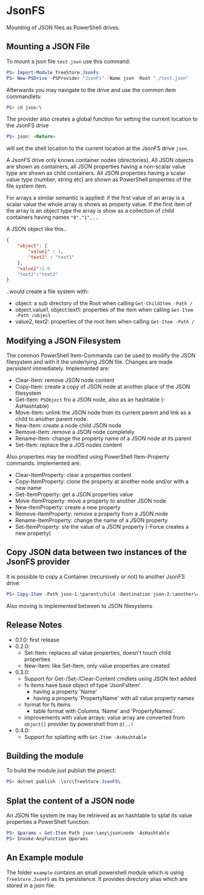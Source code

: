 # JsonFS

Mounting of JSON files as PowerShell drives.

## Mounting a JSON File

To mount a json file `test.json` use this command:

```powershell
PS> Import-Module TreeStore.JsonFs
PS> New-PSDrive -PSProvider "JsonFs" -Name json -Root "./test.json"
```

Afterwards you may navigate to the drive and use the common item commandlets:

```powershell
PS> cd json:\
```

The provider also creates a global function for setting the current location to the JsonFS drive

```powershell
PS> json: <Return>
```

will set the shell location to the current location at the JsonFS drive `json`.

A JsonFS drive only knows container nodes (directories).
All JSON objects are shown as containers, all JSON properties having a non-scalar value type are shown as child containers. 
All JSON properties having a scalar value type (number, string etc) are shown as PowerShell properties of the file system item.

For arrays a similar semantic is applied: if the first value of an array is a scalar value the whole array is shows as property value. 
If the first item of the array is an object type the array is show as a collection of child containers having names `"0","1",..`.

A JSON object like this..

```json
{
    "object": {
        "value1" : 1,
        "text1" : "text1"
    },
    "value2":2.0
    "text2":"text2"
}
```

..would create a file system with:

- object: a sub directory of the Root when calling `Get-ChildItem -Path /`
- object.value1, object.text1: properties of the item when calling `Get-Item -Path /object`
- value2, text2: properties of the root item when calling `Get-Item -Path /`


## Modifying a JSON Filesystem

The common PowerShell Item-Commands can be used to modify the JSON filesystem and with it the underlying JSON file.
Changes are made persistent immediately.
Implemented are:

- Clear-Item: remove JSON node content
- Copy-Item: create a copy of JSON node at another place of the JSON filesystem
- Get-Item: `PSObject` fro a JSON node, also as an hashtable (-AsHashtable)
- Move-Item: unlink the JSON node from its current parent and link as a child to another parent node.
- New-Item: create a node child JSON node
- Remove-Item: remove a JSON node completely
- Rename-Item: change the property name of a JSON node at its parent
- Set-Item: replace the a JOS nodes content

Also properties may be modified using PowerShell Item-Property commands.
Implemented are:

- Clear-ItemProperty: clear a properties content
- Copy-ItemProperty: clone the property at another node and/or with a new name
- Get-ItemProperty: get a JSON properties value
- Move-ItemProperty: move a property to another JSON node
- New-ItemProperty: create a new property
- Remove-ItemProperty: remove a property from a JSON node
- Rename-ItemProperty: change the name of a JSON property
- Set-ItemProperty: ste the value of a JSON property (-Force creates a new property)

## Copy JSON data between two instances of the JsonFS provider

It is possible to copy a Container (recursively or not) to another JsonFS drive:

```powershell
PS> Copy-Item -Path json-1:\parent\child -Destination json-2:\another\container -Recurse
```

Also moving is implemented between to JSON filesystems

## Release Notes

- 0.1.0: first release
- 0.2.0:
  - Set-Item: replaces all value properties, doesn't touch child properties
  - New-Item: like Set-Item, only value properties are created
- 0.3.0:
  - Support for Get-/Set-/Clear-Content cmdlets using JSON text added
  - fs items have base object of type 'JsonFsItem' 
    - having a property 'Name'
    - having a property 'PropertyName' with all value property names
  - format for fs items
    - table format with Columns 'Name' and 'PropertyNames'.
  - improvements with value arrays: value array are converted from `object[]` provider by powershell from `@(..)`
- 0.4.0:
  - Support for splatting with `Get-Item -AsHashtable`
    
## Building the module

To build the module just publish the project:

```powershell
PS> dotnet publish .\src\TreeStore.JsonFS\
```

## Splat the content of a JSON node

An JSON file system ite may be retrieved as an hashtable to splat its value properties a PowerShell function:

```PowerShell
PS> $params = Get-Item Path json:\any\json\node -AsHashtable
PS> Invoke-AnyFunction @params
```

## An Example module

The folder `example` contains an small powershell module which is using `TreeStore.JsonFS` as its persistence. It provides directory alias which are stored in a json file.

